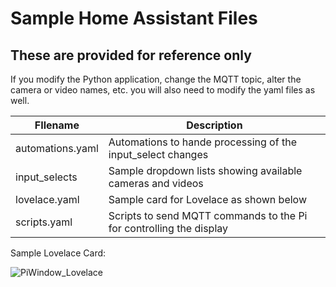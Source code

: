 # Sample Home Assistant Files

## These are provided for reference only

If you modify the Python application, change the MQTT topic, alter the camera or video names, etc. you will also need to modify the yaml files as well.

| FIlename | Description |
|-----------|--------------|
| automations.yaml | Automations to hande processing of the input_select changes |
| input_selects | Sample dropdown lists showing available cameras and videos |
| lovelace.yaml | Sample card for Lovelace as shown below |
| scripts.yaml | Scripts to send MQTT commands to the Pi for controlling the display |

Sample Lovelace Card:

![PiWindow_Lovelace](https://user-images.githubusercontent.com/55962781/111056340-6150d380-844c-11eb-9f06-924627b133a7.jpg)
